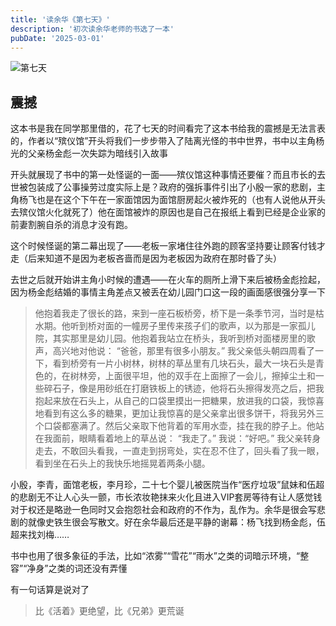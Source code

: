 ```yaml
---
title: '读余华《第七天》'
description: '初次读余华老师的书选了一本'
pubDate: '2025-03-01'
---
```

![第七天](https://x0.ifengimg.com/ucms/2021_09/801CA150057601C7BD03AD282B3A191CEA4B446A_size180_w1080_h1410.jpg "第七天")

## 震撼

这本书是我在同学那里借的，花了七天的时间看完了这本书给我的震撼是无法言表的，作者以“殡仪馆”开头将我们一步步带入了陆离光怪的书中世界，书中以主角杨光的父亲杨金彪一次失踪为暗线引入故事

开头就展现了书中的第一处怪诞的一面——殡仪馆这种事情还要催？而且市长的去世被包装成了公事操劳过度实际上是？政府的强拆事件引出了小殷一家的悲剧，主角杨飞也是在这个下午在一家面馆因为面馆厨房起火被炸死的（也有人说他从开头去殡仪馆火化就死了）他在面馆被炸的原因也是自己在报纸上看到已经是企业家的前妻割腕自杀的消息才没有跑。

这个时候怪诞的第二幕出现了——老板一家堵住往外跑的顾客坚持要让顾客付钱才走（后来知道不是因为老板吝啬而是因为老板因为政府在那时昏了头）

去世之后就开始讲主角小时候的遭遇——在火车的厕所上滑下来后被杨金彪捡起，因为杨金彪结婚的事情主角差点又被丢在幼儿园门口这一段的画面感很强分享一下

> 他抱着我走了很长的路，来到一座石板桥旁，桥下是一条季节河，当时是枯水期。他听到桥对面的一幢房子里传来孩子们的歌声，以为那是一家孤儿院，其实那里是幼儿园。他抱着我站立在桥头，我听到桥对面楼房里的歌声，高兴地对他说：
“爸爸，那里有很多小朋友。”
我父亲低头朝四周看了一下，看到桥旁有一片小树林，树林的草丛里有几块石头，最大一块石头是青色的，在树林旁，上面很平坦，他的双手在上面擦了一会儿，擦掉尘土和一些碎石子，像是用砂纸在打磨铁板上的锈迹，他将石头擦得发亮之后，把我抱起来放在石头上，从自己的口袋里摸出一把糖果，放进我的口袋，我惊喜地看到有这么多的糖果，更加让我惊喜的是父亲拿出很多饼干，将我另外三个口袋都塞满了。然后父亲取下他背着的军用水壶，挂在我的脖子上。他站在我面前，眼睛看着地上的草丛说：
“我走了。”
我说：“好吧。”
我父亲转身走去，不敢回头看我，一直走到拐弯处，实在忍不住了，回头看了我一眼，看到坐在石头上的我快乐地摇晃着两条小腿。

小殷，李青，面馆老板，李月珍，二十七个婴儿被医院当作“医疗垃圾”鼠妹和伍超的悲剧无不让人心头一颤，市长浓妆艳抹来火化且进入VIP套房等待有让人感觉钱对于权还是略逊一色同时又会抱怨社会和政府的不作为，乱作为。余华是很会写悲剧的就像史铁生很会写散文。好在余华最后还是平静的谢幕：杨飞找到杨金彪，伍超来找刘梅……

书中也用了很多象征的手法，比如“浓雾”“雪花”“雨水”之类的词暗示环境，“整容”“净身”之类的词还没有弄懂

有一句话算是说对了
> 比《活着》更绝望，比《兄弟》更荒诞
